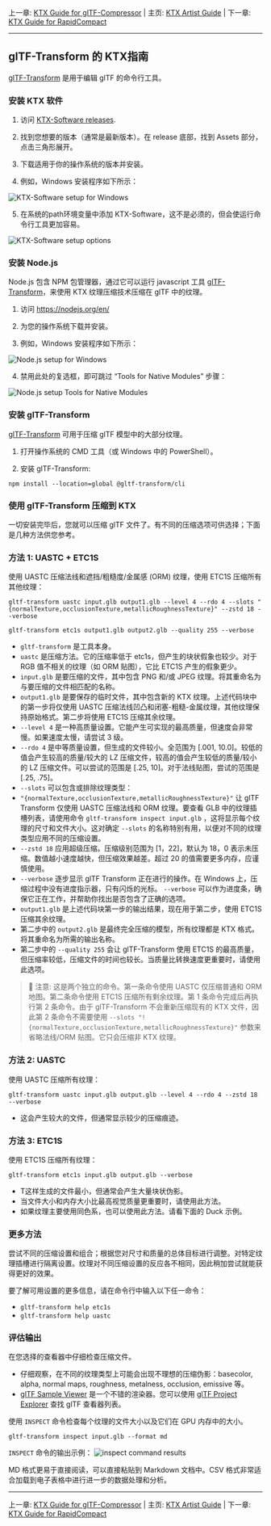 上一章: [KTX Guide for glTF-Compressor](KTXArtistGuide_glTF-Compressor.cn.md) | 主页: [KTX Artist Guide](../KTXArtistGuide.cn.md) | 下一章: [KTX Guide for RapidCompact](KTXArtistGuide_RapidCompact.cn.md)

---

## glTF-Transform 的 KTX指南

[glTF-Transform](https://gltf-transform.donmccurdy.com/cli.html) 是用于编辑 glTF 的命令行工具。

### 安装 KTX 软件

1. 访问 [KTX-Software releases](https://github.com/KhronosGroup/KTX-Software/releases).

1. 找到您想要的版本（通常是最新版本）。在 release 底部，找到 Assets 部分，点击三角形展开。

1. 下载适用于你的操作系统的版本并安装。

1. 例如，Windows 安装程序如下所示：

![KTX-Software setup for Windows](figures/ktx-setup-windows.jpg)

5. 在系统的path环境变量中添加 KTX-Software，这不是必须的，但会使运行命令行工具更加容易。

![KTX-Software setup options](figures/ktx-setup-options.jpg)

### 安装 Node.js

Node.js 包含 NPM 包管理器，通过它可以运行 javascript 工具 [glTF-Transform](https://gltf-transform.donmccurdy.com/cli.html)，来使用 KTX 纹理压缩技术压缩在 glTF 中的纹理。

1. 访问 https://nodejs.org/en/

1. 为您的操作系统下载并安装。

1. 例如，Windows 安装程序如下所示：

![Node.js setup for Windows](figures/nodjs-setup-windows.jpg)

4. 禁用此处的复选框，即可跳过 “Tools for Native Modules” 步骤：

![Node.js setup Tools for Native Modules](figures/nodjs-setup-tools.jpg)

### 安装 glTF-Transform

[glTF-Transform](https://gltf-transform.donmccurdy.com/cli.html) 可用于压缩 glTF 模型中的大部分纹理。

1. 打开操作系统的 CMD 工具（或 Windows 中的 PowerShell）。

1. 安装 glTF-Transform:

``` 
npm install --location=global @gltf-transform/cli
```

### 使用 glTF-Transform 压缩到 KTX

一切安装完毕后，您就可以压缩 glTF 文件了。有不同的压缩选项可供选择；下面是几种方法供您参考。

### 方法 1: UASTC + ETC1S

使用 UASTC 压缩法线和遮挡/粗糙度/金属感 (ORM) 纹理，使用 ETC1S 压缩所有其他纹理：
```
gltf-transform uastc input.glb output1.glb --level 4 --rdo 4 --slots "{normalTexture,occlusionTexture,metallicRoughnessTexture}" --zstd 18 --verbose

gltf-transform etc1s output1.glb output2.glb --quality 255 --verbose
```

* `gltf-transform` 是工具本身。
* `uastc` 是压缩方法。它的压缩率低于 etc1s，但产生的块状假象也较少。对于 RGB 值不相关的纹理（如 ORM 贴图），它比 ETC1S 产生的假象更少。
* `input.glb` 是要压缩的文件，其中包含 PNG 和/或 JPEG 纹理。将其重命名为与要压缩的文件相匹配的名称。
* `output1.glb` 是要保存的临时文件，其中包含新的 KTX 纹理。上述代码块中的第一步将仅使用 UASTC 压缩法线凹凸和闭塞-粗糙-金属纹理，其他纹理保持原始格式。第二步将使用 ETC1S 压缩其余纹理。
* `--level 4` 是一种高质量设置。它能产生可实现的最高质量，但速度会非常慢。如果速度太慢，请尝试 3 级。
* `--rdo 4` 是中等质量设置，但生成的文件较小。全范围为 [.001, 10.0]。较低的值会产生较高的质量/较大的 LZ 压缩文件，较高的值会产生较低的质量/较小的 LZ 压缩文件。可以尝试的范围是 [.25, 10]。对于法线贴图，尝试的范围是[.25, .75]。
* `--slots` 可以包含或排除纹理类型：
* `"{normalTexture,occlusionTexture,metallicRoughnessTexture}"` 让 glTF Transform 仅使用 UASTC 压缩法线和 ORM 纹理。要查看 GLB 中的纹理插槽列表，请使用命令 `gltf-transform inspect input.glb` ，这将显示每个纹理的尺寸和文件大小。这对确定 `--slots` 的名称特别有用，以便对不同的纹理类型应用不同的压缩设置。
* `--zstd 18` 应用超级压缩。压缩级别范围为 [1，22]，默认为 18，0 表示未压缩。数值越小速度越快，但压缩效果越差。超过 20 的值需要更多内存，应谨慎使用。
* `--verbose` 逐步显示 glTF Transform 正在进行的操作。在 Windows 上，压缩过程中没有进度指示器，只有闪烁的光标。 `--verbose` 可以作为进度条，确保它正在工作，并帮助你找出是否包含了正确的选项。
* `output1.glb` 是上述代码块第一步的输出结果，现在用于第二步，使用 ETC1S 压缩其余纹理。
* 第二步中的 `output2.glb` 是最终完全压缩的模型，所有纹理都是 KTX 格式。将其重命名为所需的输出名称。
* 第二步中的 `--quality 255` 会让 glTF-Transform 使用 ETC1S 的最高质量，但压缩率较低，压缩文件的时间也较长。当质量比转换速度更重要时，请使用此选项。

> 📝 注意: 
>  这是两个独立的命令。第一条命令使用 UASTC 仅压缩普通和 ORM 地图。第二条命令使用 ETC1S 压缩所有剩余纹理。第 1 条命令完成后再执行第 2 条命令。由于 glTF-Transform 不会重新压缩现有的 KTX 文件，因此第 2 条命令不需要使用 `--slots "!{normalTexture,occlusionTexture,metallicRoughnessTexture}"` 参数来省略法线/ORM 贴图。它只会压缩非 KTX 纹理。

### 方法 2: UASTC

使用 UASTC 压缩所有纹理：
```
gltf-transform uastc input.glb output.glb --level 4 --rdo 4 --zstd 18 --verbose
```
* 这会产生较大的文件，但通常显示较少的压缩痕迹。

### 方法 3: ETC1S

使用 ETC1S 压缩所有纹理：

```
gltf-transform etc1s input.glb output.glb --verbose
```
* T这样生成的文件最小，但通常会产生大量块状伪影。
* 当文件大小和内存大小比最高视觉质量更重要时，请使用此方法。
* 如果纹理主要使用同色系，也可以使用此方法。请看下面的 Duck 示例。

### 更多方法

尝试不同的压缩设置和组合；根据您对尺寸和质量的总体目标进行调整。对特定纹理插槽进行隔离设置。纹理对不同压缩设置的反应各不相同，因此稍加尝试就能获得更好的效果。

要了解可用设置的更多信息，请在命令行中输入以下任一命令：
* `gltf-transform help etc1s`
* `gltf-transform help uastc`

### 评估输出

在您选择的查看器中仔细检查压缩文件。
* 仔细观察，在不同的纹理类型上可能会出现不理想的压缩伪影：basecolor, alpha, normal maps, roughness, metalness, occlusion, emissive 等。
* [glTF Sample Viewer](https://github.khronos.org/glTF-Sample-Viewer-Release/) 是一个不错的渲染器。您可以使用 [glTF Project Explorer](http://github.khronos.org/glTF-Project-Explorer/) 查找 glTF 查看器列表。

使用 `INSPECT` 命令检查每个纹理的文件大小以及它们在 GPU 内存中的大小。
```
gltf-transform inspect input.glb --format md
```
`INSPECT` 命令的输出示例：
![inspect command results](figures/inspect-results.jpg)

MD 格式更易于直接阅读，可以直接粘贴到 Markdown 文档中。CSV 格式非常适合加载到电子表格中进行进一步的数据处理和分析。

---

上一章: [KTX Guide for glTF-Compressor](KTXArtistGuide_glTF-Compressor.cn.md) | 主页: [KTX Artist Guide](../KTXArtistGuide.cn.md) | 下一章: [KTX Guide for RapidCompact](KTXArtistGuide_RapidCompact.cn.md)